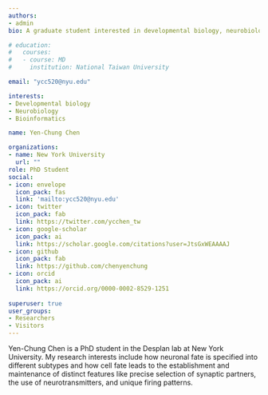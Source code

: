 ```yaml
---
authors:
- admin
bio: A graduate student interested in developmental biology, neurobiology and bioinformatics.

# education:
#   courses:
#   - course: MD
#     institution: National Taiwan University

email: "ycc520@nyu.edu"

interests:
- Developmental biology
- Neurobiology
- Bioinformatics

name: Yen-Chung Chen

organizations:
- name: New York University
  url: ""
role: PhD Student
social:
- icon: envelope
  icon_pack: fas
  link: 'mailto:ycc520@nyu.edu'
- icon: twitter
  icon_pack: fab
  link: https://twitter.com/ycchen_tw
- icon: google-scholar
  icon_pack: ai
  link: https://scholar.google.com/citations?user=JtsGxWEAAAAJ
- icon: github
  icon_pack: fab
  link: https://github.com/chenyenchung
- icon: orcid
  icon_pack: ai
  link: https://orcid.org/0000-0002-8529-1251
  
superuser: true
user_groups:
- Researchers
- Visitors
---
```


Yen-Chung Chen is a PhD student in the Desplan lab at New York University. My 
research interests include how neuronal fate is specified into different 
subtypes and how cell fate leads to the establishment and maintenance of 
distinct features like precise selection of synaptic partners, the use of 
neurotransmitters, and unique firing patterns.
